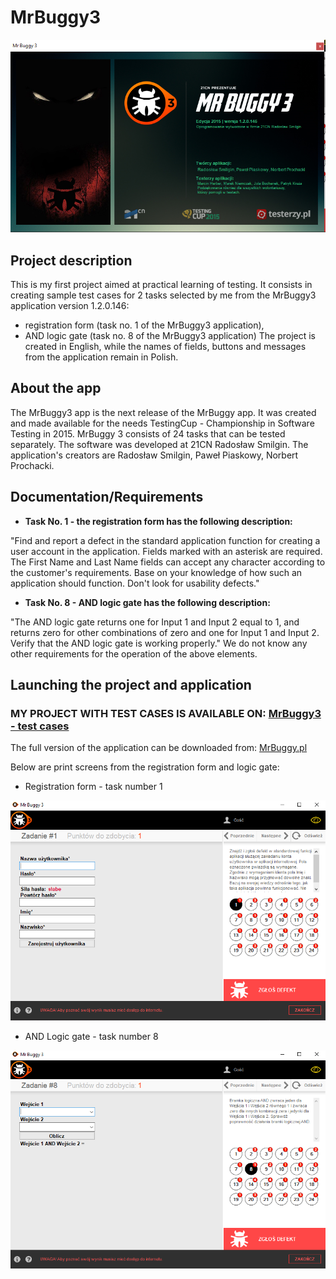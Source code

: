 # **MrBuggy3**
![MrBuggy3](https://github.com/pawelhachula/MrBuggy3/blob/pictures/MrBuggy3%20-%20info.png?raw=true)



## Project description
This is my first project aimed at practical learning of testing.
It consists in creating sample test cases for 2 tasks selected by me from the MrBuggy3 application version 1.2.0.146:
- registration form (task no. 1 of the MrBuggy3 application),
- AND logic gate (task no. 8 of the MrBuggy3 application)
The project is created in English, while the names of fields, buttons and messages from the application remain in Polish.

## About the app
The MrBuggy3 app is the next release of the MrBuggy app. It was created and made available for the needs
TestingCup - Championship in Software Testing in 2015. MrBuggy 3 consists of 24 tasks that can be tested separately.
The software was developed at 21CN Radosław Smilgin. The application's creators are Radosław Smilgin, Paweł Piaskowy, Norbert Prochacki.
 
## Documentation/Requirements
- **Task No. 1 - the registration form has the following description:**

"Find and report a defect in the standard application function for creating a user account in the application.
Fields marked with an asterisk are required. The First Name and Last Name fields can accept any character according to the customer's requirements.
Base on your knowledge of how such an application should function. Don't look for usability defects."


- **Task No. 8 - AND logic gate has the following description:**

"The AND logic gate returns one for Input 1 and Input 2 equal to 1, and returns zero for other combinations of zero and one for Input 1 and Input 2.
Verify that the AND logic gate is working properly."
We do not know any other requirements for the operation of the above elements.


## Launching the project and application

### **MY PROJECT WITH TEST CASES IS AVAILABLE ON:** [MrBuggy3 - test cases](https://docs.google.com/spreadsheets/d/1ik-itfLDlOoyESeWx3fYNllcq0v2HCE_/edit?usp=share_link&ouid=111077913919274269591&rtpof=true&sd=true)

The full version of the application can be downloaded from:  [MrBuggy.pl](http://mrbuggy.pl/mrbuggy3)

Below are print screens from the registration form and logic gate:

- Registration form - task number 1

![Registration form](https://github.com/pawelhachula/MrBuggy3/blob/master/MrBuggy3%20-%20registration%20form.png?raw=true)

- AND Logic gate - task number 8

![AND Logical gate](https://github.com/pawelhachula/MrBuggy3/blob/master/MrBuggy3%20-%20logic%20gate.png?raw=true)

